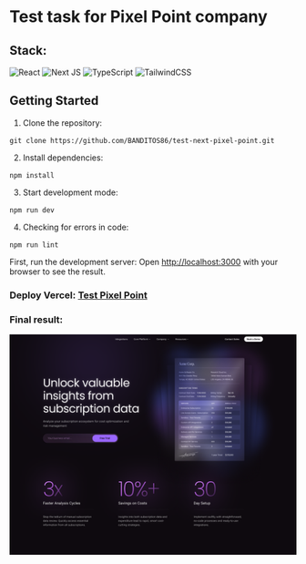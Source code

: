 # Test task for Pixel Point company

## Stack:
![React](https://img.shields.io/badge/react-%2320232a.svg?style=for-the-badge&logo=react&logoColor=%2361DAFB) ![Next JS](https://img.shields.io/badge/Next-black?style=for-the-badge&logo=next.js&logoColor=white) ![TypeScript](https://img.shields.io/badge/typescript-%23007ACC.svg?style=for-the-badge&logo=typescript&logoColor=white) ![TailwindCSS](https://img.shields.io/badge/tailwindcss-%2338B2AC.svg?style=for-the-badge&logo=tailwind-css&logoColor=white)

## Getting Started
1. Clone the repository:
```
git clone https://github.com/BANDITOS86/test-next-pixel-point.git
```
2. Install dependencies:
```
npm install
```
3. Start development mode:
```
npm run dev
```
4. Checking for errors in code:
```
npm run lint
```
First, run the development server:
Open [http://localhost:3000](http://localhost:3000) with your browser to see the result.

### Deploy Vercel: [Test Pixel Point](https://test-next-pixel-point.vercel.app/ "Test Pixel Point")


### Final result:
[![Screenshot dev](https://github.com/BANDITOS86/my-img/blob/main/pixel-point-test-hero.png?raw=true)](https://test-next-pixel-point.vercel.app/)